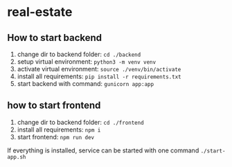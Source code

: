 # real-estate

## How to start backend

1. change dir to backend folder: `cd ./backend`
2. setup virtual environment: `python3 -m venv venv`
3. activate virtual environment: `source ./venv/bin/activate`
4. install all requirements: `pip install -r requirements.txt`
5. start backend with command: `gunicorn app:app`

## how to start frontend

1. change dir to backend folder: `cd ./frontend`
2. install all requirements: `npm i`
3. start frontend: `npm run dev`

If everything is installed, service can be started with one command `./start-app.sh`
